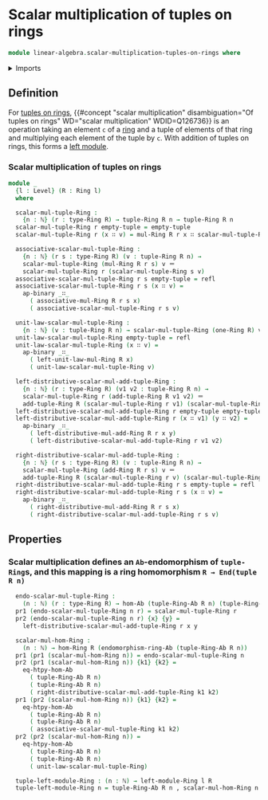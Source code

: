 # Scalar multiplication of tuples on rings

```agda
module linear-algebra.scalar-multiplication-tuples-on-rings where
```

<details><summary>Imports</summary>

```agda
open import elementary-number-theory.natural-numbers

open import foundation.action-on-identifications-binary-functions
open import foundation.dependent-pair-types
open import foundation.identity-types
open import foundation.universe-levels

open import group-theory.endomorphism-rings-abelian-groups
open import group-theory.homomorphisms-abelian-groups

open import linear-algebra.left-modules-rings
open import linear-algebra.tuples-on-rings

open import lists.tuples

open import ring-theory.homomorphisms-rings
open import ring-theory.rings
```

</details>

## Definition

For [tuples on rings](linear-algebra.tuples-on-rings.md),
{{#concept "scalar multiplication" disambiguation="Of tuples on rings" WD="scalar multiplication" WDID=Q126736}}
is an operation taking an element `c` of a [ring](ring-theory.rings.md) and a
tuple of elements of that ring and multiplying each element of the tuple by `c`.
With addition of tuples on rings, this forms a
[left module](ring-theory.left-modules-rings.md).

### Scalar multiplication of tuples on rings

```agda
module _
  {l : Level} (R : Ring l)
  where

  scalar-mul-tuple-Ring :
    {n : ℕ} (r : type-Ring R) → tuple-Ring R n → tuple-Ring R n
  scalar-mul-tuple-Ring r empty-tuple = empty-tuple
  scalar-mul-tuple-Ring r (x ∷ v) = mul-Ring R r x ∷ scalar-mul-tuple-Ring r v

  associative-scalar-mul-tuple-Ring :
    {n : ℕ} (r s : type-Ring R) (v : tuple-Ring R n) →
    scalar-mul-tuple-Ring (mul-Ring R r s) v ＝
    scalar-mul-tuple-Ring r (scalar-mul-tuple-Ring s v)
  associative-scalar-mul-tuple-Ring r s empty-tuple = refl
  associative-scalar-mul-tuple-Ring r s (x ∷ v) =
    ap-binary _∷_
      ( associative-mul-Ring R r s x)
      ( associative-scalar-mul-tuple-Ring r s v)

  unit-law-scalar-mul-tuple-Ring :
    {n : ℕ} (v : tuple-Ring R n) → scalar-mul-tuple-Ring (one-Ring R) v ＝ v
  unit-law-scalar-mul-tuple-Ring empty-tuple = refl
  unit-law-scalar-mul-tuple-Ring (x ∷ v) =
    ap-binary _∷_
      ( left-unit-law-mul-Ring R x)
      ( unit-law-scalar-mul-tuple-Ring v)

  left-distributive-scalar-mul-add-tuple-Ring :
    {n : ℕ} (r : type-Ring R) (v1 v2 : tuple-Ring R n) →
    scalar-mul-tuple-Ring r (add-tuple-Ring R v1 v2) ＝
    add-tuple-Ring R (scalar-mul-tuple-Ring r v1) (scalar-mul-tuple-Ring r v2)
  left-distributive-scalar-mul-add-tuple-Ring r empty-tuple empty-tuple = refl
  left-distributive-scalar-mul-add-tuple-Ring r (x ∷ v1) (y ∷ v2) =
    ap-binary _∷_
      ( left-distributive-mul-add-Ring R r x y)
      ( left-distributive-scalar-mul-add-tuple-Ring r v1 v2)

  right-distributive-scalar-mul-add-tuple-Ring :
    {n : ℕ} (r s : type-Ring R) (v : tuple-Ring R n) →
    scalar-mul-tuple-Ring (add-Ring R r s) v ＝
    add-tuple-Ring R (scalar-mul-tuple-Ring r v) (scalar-mul-tuple-Ring s v)
  right-distributive-scalar-mul-add-tuple-Ring r s empty-tuple = refl
  right-distributive-scalar-mul-add-tuple-Ring r s (x ∷ v) =
    ap-binary _∷_
      ( right-distributive-mul-add-Ring R r s x)
      ( right-distributive-scalar-mul-add-tuple-Ring r s v)
```

## Properties

### Scalar multiplication defines an `Ab`-endomorphism of `tuple-Ring`s, and this mapping is a ring homomorphism `R → End(tuple R n)`

```agda
  endo-scalar-mul-tuple-Ring :
    (n : ℕ) (r : type-Ring R) → hom-Ab (tuple-Ring-Ab R n) (tuple-Ring-Ab R n)
  pr1 (endo-scalar-mul-tuple-Ring n r) = scalar-mul-tuple-Ring r
  pr2 (endo-scalar-mul-tuple-Ring n r) {x} {y} =
    left-distributive-scalar-mul-add-tuple-Ring r x y

  scalar-mul-hom-Ring :
    (n : ℕ) → hom-Ring R (endomorphism-ring-Ab (tuple-Ring-Ab R n))
  pr1 (pr1 (scalar-mul-hom-Ring n)) = endo-scalar-mul-tuple-Ring n
  pr2 (pr1 (scalar-mul-hom-Ring n)) {k1} {k2} =
    eq-htpy-hom-Ab
      ( tuple-Ring-Ab R n)
      ( tuple-Ring-Ab R n)
      ( right-distributive-scalar-mul-add-tuple-Ring k1 k2)
  pr1 (pr2 (scalar-mul-hom-Ring n)) {k1} {k2} =
    eq-htpy-hom-Ab
      ( tuple-Ring-Ab R n)
      ( tuple-Ring-Ab R n)
      ( associative-scalar-mul-tuple-Ring k1 k2)
  pr2 (pr2 (scalar-mul-hom-Ring n)) =
    eq-htpy-hom-Ab
      ( tuple-Ring-Ab R n)
      ( tuple-Ring-Ab R n)
      ( unit-law-scalar-mul-tuple-Ring)

  tuple-left-module-Ring : (n : ℕ) → left-module-Ring l R
  tuple-left-module-Ring n = tuple-Ring-Ab R n , scalar-mul-hom-Ring n
```

